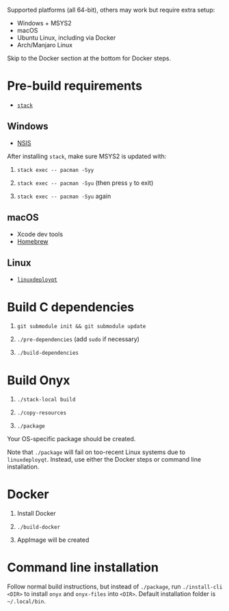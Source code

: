 Supported platforms (all 64-bit), others may work but require extra setup:

  * Windows + MSYS2
  * macOS
  * Ubuntu Linux, including via Docker
  * Arch/Manjaro Linux

Skip to the Docker section at the bottom for Docker steps.

# Pre-build requirements

  * [`stack`](https://haskellstack.org/)

## Windows

  * [NSIS](http://nsis.sourceforge.net/Main_Page)

After installing `stack`, make sure MSYS2 is updated with:

1. `stack exec -- pacman -Syy`

2. `stack exec -- pacman -Syu` (then press `y` to exit)

3. `stack exec -- pacman -Syu` again

## macOS

  * Xcode dev tools
  * [Homebrew](https://brew.sh/)

## Linux

  * [`linuxdeployqt`](https://github.com/probonopd/linuxdeployqt)

# Build C dependencies

1. `git submodule init && git submodule update`

2. `./pre-dependencies` (add `sudo` if necessary)

3. `./build-dependencies`

# Build Onyx

1. `./stack-local build`

2. `./copy-resources`

3. `./package`

Your OS-specific package should be created.

Note that `./package` will fail on too-recent Linux systems due to `linuxdeployqt`.
Instead, use either the Docker steps or command line installation.

# Docker

1. Install Docker

2. `./build-docker`

3. AppImage will be created

# Command line installation

Follow normal build instructions, but instead of `./package`,
run `./install-cli <DIR>` to install `onyx` and `onyx-files` into `<DIR>`.
Default installation folder is `~/.local/bin`.
